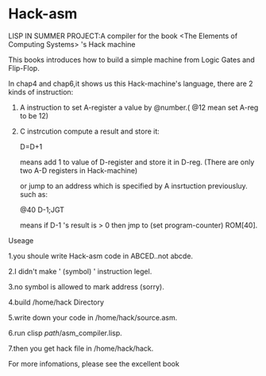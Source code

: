 Hack-asm
========

LISP IN SUMMER PROJECT:A compiler for the book &lt;The Elements of Computing Systems> 's Hack machine

This books introduces how to build a simple machine from Logic Gates and Flip-Flop.

In chap4 and chap6,it shows us this Hack-machine's language, there are 2 kinds of instruction:

1. A instruction
   to set A-register a value by @number.( @12 mean set A-reg to be 12)
2. C instrcution
   compute a result and store it:

   D=D+1
   
   means add 1 to value of D-register and store it in D-reg.
   (There are only two A-D registers in Hack-machine)

   or jump to an address which is specified by A insrtuction previousluy.
   such as:
   
   @40
   D-1;JGT
   
   means if D-1 's result is > 0 then jmp to (set program-counter) ROM[40].
   
Useage


1.you shoule write Hack-asm code in ABCED..not abcde.

2.I didn't make ' (symbol) ' instruction legel.

3.no symbol is allowed to mark address (sorry).



4.build /home/hack Directory

5.write down your code in /home/hack/source.asm.

6.run clisp *path*/asm_compiler.lisp.

7.then you get hack file in /home/hack/hack.


For more infomations, please see the excellent book <The Elements of Computing Systems>

   
